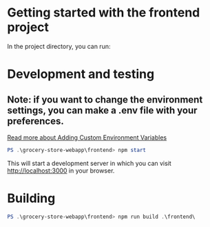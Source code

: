 # Getting started with the frontend project
In the project directory, you can run:

# Development and testing
## Note:  if you want to change the environment settings, you can make a .env file with your preferences.
[Read more about Adding Custom Environment Variables](https://create-react-app.dev/docs/adding-custom-environment-variables/)


```powershell
PS .\grocery-store-webapp\frontend> npm start
```
This will start a development server in which you can visit [http://localhost:3000](http://localhost:3000) in your browser.

# Building
```powershell
PS .\grocery-store-webapp\frontend> npm run build .\frontend\
```